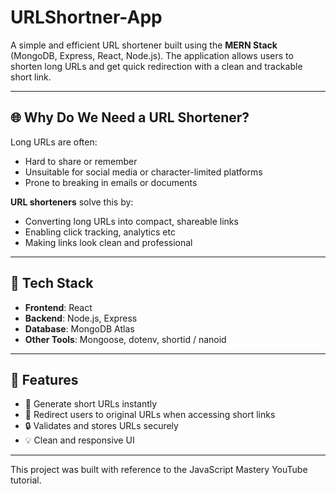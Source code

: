 # URLShortner-App

A simple and efficient URL shortener built using the **MERN Stack** (MongoDB, Express, React, Node.js). The application allows users to shorten long URLs and get quick redirection with a clean and trackable short link.

---

## 🌐 Why Do We Need a URL Shortener?

Long URLs are often:

- Hard to share or remember
- Unsuitable for social media or character-limited platforms
- Prone to breaking in emails or documents

**URL shorteners** solve this by:

- Converting long URLs into compact, shareable links
- Enabling click tracking, analytics etc
- Making links look clean and professional

---

## 🔧 Tech Stack

- **Frontend**: React
- **Backend**: Node.js, Express
- **Database**: MongoDB Atlas
- **Other Tools**: Mongoose, dotenv, shortid / nanoid

---

## 📸 Features

- 🔗 Generate short URLs instantly
- 🔁 Redirect users to original URLs when accessing short links
- 🔒 Validates and stores URLs securely
- 💡 Clean and responsive UI

---

This project was built with reference to the JavaScript Mastery YouTube tutorial.
